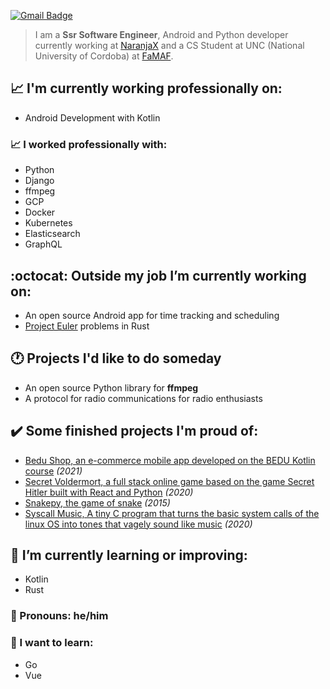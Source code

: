 [![Gmail Badge](https://img.shields.io/badge/-agustinmarcelodominguez@gmail.com-c14438?style=flat-square&logo=Gmail&logoColor=white&link=mailto:agustinmarcelodominguez@gmail.com)](mailto:agustinmarcelodominguez@gmail.com)

> I am a **Ssr Software Engineer**, Android and Python developer currently working at [NaranjaX](https://www.naranjax.com/) and a CS Student at UNC (National University of Cordoba) at [FaMAF](https://www.famaf.unc.edu.ar/).

## :chart_with_upwards_trend: 	I'm currently working  professionally on:
  - Android Development with Kotlin

### :chart_with_upwards_trend: 	I worked professionally with:
  - Python
  - Django
  - ffmpeg
  - GCP
  - Docker
  - Kubernetes
  - Elasticsearch
  - GraphQL

## :octocat: Outside my job I’m currently working on:
  - An open source Android app for time tracking and scheduling
  - [Project Euler](https://projecteuler.net/) problems in Rust 

## 🕐 Projects I'd like to do someday
  - An open source Python library for **ffmpeg**
  - A protocol for radio communications for radio enthusiasts

## :heavy_check_mark: Some finished projects I'm proud of:
  - [Bedu Shop, an e-commerce mobile app developed on the BEDU Kotlin course](https://github.com/shirosweets/Proyecto-Bedu-Naranja-Kotlin) *(2021)*
  - [Secret Voldermort, a full stack online game based on the game Secret Hitler built with React and Python](https://github.com/shirosweets/Secret-Voldemort-20) *(2020)*
  - [Snakepy, the game of snake](https://github.com/AgustinMDominguez/Snake_Python) *(2015)*
  - [Syscall Music, A tiny C program that turns the basic system calls of the linux OS into tones that vagely sound like music](https://github.com/AgustinMDominguez/Syscall_Music) *(2020)*

## :seedling: I’m currently learning or improving:
  - Kotlin
  - Rust

### :wave: Pronouns: he/him

### :rainbow: I want to learn:
  - Go
  - Vue
